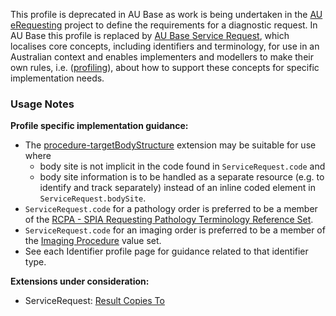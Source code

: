 <p class="stu-note">This profile is deprecated in AU Base as work is being undertaken in the <a href="https://build.fhir.org/ig/hl7au/au-fhir-erequesting">AU eRequesting</a> project to define the requirements for a diagnostic request. In AU Base this profile is replaced by <a href="StructureDefinition-au-servicerequest.html">AU Base Service Request</a>, which localises core concepts, including identifiers and terminology, for use in an Australian context and enables implementers and modellers to make their own rules, i.e. (<a href="http://hl7.org/fhir/profiling.html">profiling</a>), about how to support these concepts for specific implementation needs.</p>

### Usage Notes

**Profile specific implementation guidance:**
- The [procedure-targetBodyStructure](http://hl7.org/fhir/R4/extension-procedure-targetbodystructure.html) extension may be suitable for use where
   - body site is not implicit in the code found in `ServiceRequest.code` and  
   - body site information is to be handled as a separate resource (e.g. to identify and track separately) instead of an inline coded element in `ServiceRequest.bodySite`. 
- `ServiceRequest.code` for a pathology order is preferred to be a member of the [RCPA - SPIA Requesting Pathology Terminology Reference Set](https://www.healthterminologies.gov.au/integration/R4/fhir/ValueSet/spia-requesting-refset-3). 
- `ServiceRequest.code` for an imaging order is preferred to be a member of the [Imaging Procedure](https://healthterminologies.gov.au/fhir/ValueSet/imaging-procedure-1) value set.
- See each Identifier profile page for guidance related to that identifier type.

**Extensions under consideration:**
* ServiceRequest: [Result Copies To](StructureDefinition-result-copies-to.html) 